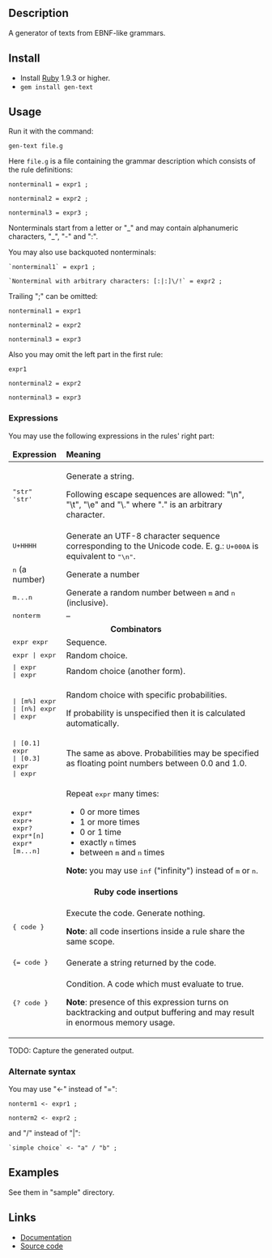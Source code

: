 Description
-----------

A generator of texts from EBNF-like grammars.

Install
-------

- Install [Ruby](http://ruby-lang.org) 1.9.3 or higher.
- `gem install gen-text`

Usage
-----

Run it with the command:

    gen-text file.g

Here `file.g` is a file containing the grammar description which consists of the rule definitions:

    nonterminal1 = expr1 ;
    
    nonterminal2 = expr2 ;
    
    nonterminal3 = expr3 ;
    
Nonterminals start from a letter or "\_" and may contain alphanumeric characters, "\_", "-" and ":".

You may also use backquoted nonterminals:
    
    `nonterminal1` = expr1 ;
    
    `Nonterminal with arbitrary characters: [:|:]\/!` = expr2 ;

Trailing ";" can be omitted:

    nonterminal1 = expr1
    
    nonterminal2 = expr2
    
    nonterminal3 = expr3

Also you may omit the left part in the first rule:

    expr1
    
    nonterminal2 = expr2
    
    nonterminal3 = expr3

### Expressions ###

You may use the following expressions in the rules' right part:

<table>
  <thead>
    <tr> <td><strong>Expression</strong></td> <td><strong>Meaning</strong></td> </tr>
  </thead>
  <tbody>
    <tr>
      <td>
        <tt>"str"</tt><br/>
        <tt>'str'</tt>
      </td>
      <td>
        <p>Generate a string.</p>
        <p>Following escape sequences are allowed: "\n", "\t", "\e" and "\." where "." is an arbitrary character.</p>
      </td>
    </tr>
    <tr>
      <td><tt>U+HHHH</tt></td>
      <td>Generate an UTF-8 character sequence corresponding to the Unicode code. E. g.: <tt>U+000A</tt> is equivalent to <tt>"\n"</tt>.</td>
    </tr>
    <tr>
      <td><tt>n</tt> (a number)</td>
      <td>Generate a number</td>
    </tr>
    <tr>
      <td><tt>m...n</tt></td>
      <td>Generate a random number between <tt>m</tt> and <tt>n</tt> (inclusive).</td>
    </tr>
    <tr>
      <td><tt>nonterm</tt></td>
      <td>–</td>
    </tr>
    <tr>
      <td colspan="2"><center><strong>Combinators</strong></center></td>
    </tr>
    <tr>
      <td> <tt>expr expr</tt> </td>
      <td>Sequence.</td>
    </tr>
    <tr>
      <td>
        <tt>expr | expr</tt>
      </td>
      <td>Random choice.</td>
    </tr>
    <tr>
      <td>
        <tt>
          | expr <br/>
          | expr
        </tt>
      </td>
      <td>Random choice (another form).</td>
    </tr>
    <tr>
      <td>
        <tt>
          | [m%] expr <br/>
          | [n%] expr <br/>
          | expr
        </tt>
      </td>
      <td>
        <p>Random choice with specific probabilities.</p>
        <p>If probability is unspecified then it is calculated automatically.</p>
      </td>
    </tr>
    <tr>
      <td>
        <tt>
          | [0.1] expr <br/>
          | [0.3] expr <br/>
          | expr
        </tt>
      </td>
      <td>
        The same as above. Probabilities may be specified as floating point numbers between 0.0 and 1.0.
      </td>
    </tr>
    <tr>
      <td>
        <tt>expr*</tt> <br/>
        <tt>expr+</tt> <br/>
        <tt>expr?</tt> <br/>
        <tt>expr*[n]</tt> <br/>
        <tt>expr*[m...n]</tt> <br/>
      </td>
      <td>
        <p>Repeat <tt>expr</tt> many times:</p>
        <ul>
          <li>0 or more times</li>
          <li>1 or more times</li>
          <li>0 or 1 time</li>
          <li>exactly <tt>n</tt> times</li>
          <li>between <tt>m</tt> and <tt>n</tt> times</li>
        </ul>
        <p><strong>Note:</strong> you may use <tt>inf</tt> ("infinity") instead of <tt>m</tt> or <tt>n</tt>.</p>
      </td>
    </tr>
    <tr>
      <td colspan="2"><center><strong>Ruby code insertions</strong></center></td>
    </tr>
    <tr>
      <td><tt>{ code }</tt></td>
      <td>
        <p>Execute the code. Generate nothing.</p>
        <p><strong>Note</strong>: all code insertions inside a rule share the same scope.</p>
      </td>
    </tr>
    <tr>
      <td><tt>{= code }</tt></td>
      <td>Generate a string returned by the code.</td>
    </tr>
    <tr>
      <td><tt>{? code }</tt></td>
      <td>
        <p>Condition. A code which must evaluate to true.</p>
        <p><strong>Note</strong>: presence of this expression turns on backtracking and output buffering and may result in enormous memory usage.</p>
      </td>
    </tr>
  </tbody>
</table>

TODO: Capture the generated output.

### Alternate syntax ###

You may use "<-" instead of "=":

    nonterm1 <- expr1 ;
    
    nonterm2 <- expr2 ;

and "/" instead of "|":

    `simple choice` <- "a" / "b" ;

Examples
--------

See them in "sample" directory.

Links
-----

- [Documentation](http://www.rubydoc.info/gems/gen-text/0.0.3)
- [Source code](https://github.com/LavirtheWhiolet/gen-text)
